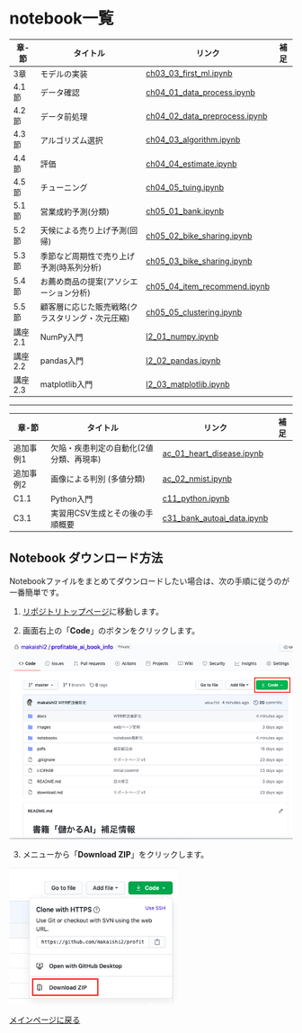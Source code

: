 # notebook一覧

|章-節|タイトル|リンク  |補足  |
|---|---|---|---|
|3章 |モデルの実装|[ch03\_03\_first\_ml.ipynb](notebooks/ch03_03_first_ml.ipynb) | |
|4.1節|データ確認|[ch04\_01\_data\_process.ipynb](notebooks/ch04_01_data_process.ipynb) | |
|4.2節|データ前処理|[ch04\_02\_data\_preprocess.ipynb](notebooks/ch04_02_data_preprocess.ipynb) | |
|4.3節|アルゴリズム選択|[ch04\_03\_algorithm.ipynb](notebooks/ch04_03_algorithm.ipynb) | |
|4.4節|評価|[ch04\_04\_estimate.ipynb](notebooks/ch04_04_estimate.ipynb) | |
|4.5節|チューニング|[ch04\_05\_tuing.ipynb](notebooks/ch04_05_tuing.ipynb) | |
|5.1節|営業成約予測(分類)|[ch05\_01\_bank.ipynb](notebooks/ch05_01_bank.ipynb) | |
|5.2節|天候による売り上げ予測(回帰)|[ch05\_02\_bike_sharing.ipynb](notebooks/ch05_02_bike_sharing.ipynb) | |
|5.3節|季節など周期性で売り上げ予測(時系列分析)| [ch05\_03\_bike_sharing.ipynb](notebooks/ch05_03_bike_sharing.ipynb) | |
|5.4節|お薦め商品の提案(アソシエーション分析)|[ch05\_04\_item_recommend.ipynb](notebooks/ch05_04_item_recommend.ipynb) | |
|5.5節|顧客層に応じた販売戦略(クラスタリング・次元圧縮)|[ch05\_05\_clustering.ipynb](notebooks/ch05_05_clustering.ipynb) | |
|講座2.1|NumPy入門|[l2\_01\_numpy.ipynb](notebooks/l2_01_numpy.ipynb) | |
|講座2.2|pandas入門|[l2\_02\_pandas.ipynb](notebooks/l2_02_pandas.ipynb) | |
|講座2.3|matplotlib入門|[l2\_03\_matplotlib.ipynb](notebooks/l2_03_matplotlib.ipynb) | |

---

|章-節|タイトル|リンク  |補足  |
|---|---|---|---|
|追加事例1|欠陥・疾患判定の自動化(2値分類、再現率)|[ac\_01\_heart\_disease.ipynb](notebooks/ac_01_heart_disease.ipynb) | |
|追加事例2|画像による判別 (多値分類)|[ac\_02\_nmist.ipynb](notebooks/ac_02_nmist.ipynb) | |
|C1.1|Python入門|[c11\_python.ipynb](notebooks/c11_python.ipynb) | |
|C3.1|実習用CSV生成とその後の手順概要|[c31\_bank\_autoai\_data.ipynb](notebooks/c31_bank_autoai_data.ipynb) | |



## Notebook ダウンロード方法
Notebookファイルをまとめてダウンロードしたい場合は、次の手順に従うのが一番簡単です。

1. [リポジトリトップページ](https://github.com/makaishi2/profitable_ai_book_info/)に移動します。

2. 画面右上の「**Code**」のボタンをクリックします。 
<div align="left">
<img src="images/download1.png" width="600">
</div>

3. メニューから「**Download ZIP**」をクリックします。 
<div align="left">
<img src="images/download2.png" width="300">
</div>

[メインページに戻る](./README.md)
